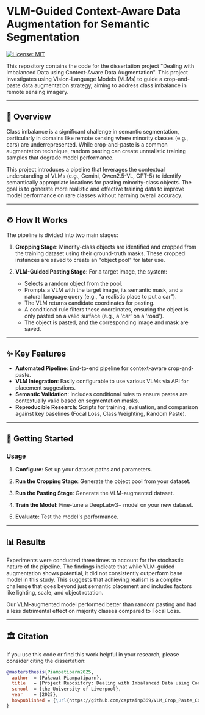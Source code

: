 # VLM-Guided Context-Aware Data Augmentation for Semantic Segmentation

[![License: MIT](https://img.shields.io/badge/License-MIT-yellow.svg)](https://opensource.org/licenses/MIT)

This repository contains the code for the dissertation project "Dealing with Imbalanced Data using Context-Aware Data Augmentation". This project investigates using Vision-Language Models (VLMs) to guide a crop-and-paste data augmentation strategy, aiming to address class imbalance in remote sensing imagery.

---
## 📜 Overview

Class imbalance is a significant challenge in semantic segmentation, particularly in domains like remote sensing where minority classes (e.g., cars) are underrepresented. While crop-and-paste is a common augmentation technique, random pasting can create unrealistic training samples that degrade model performance.

This project introduces a pipeline that leverages the contextual understanding of VLMs (e.g., Gemini, Qwen2.5-VL, GPT-5) to identify semantically appropriate locations for pasting minority-class objects. The goal is to generate more realistic and effective training data to improve model performance on rare classes without harming overall accuracy.

---
## ⚙️ How It Works

The pipeline is divided into two main stages:

1.  **Cropping Stage**: Minority-class objects are identified and cropped from the training dataset using their ground-truth masks. These cropped instances are saved to create an "object pool" for later use.

2.  **VLM-Guided Pasting Stage**: For a target image, the system:
    * Selects a random object from the pool.
    * Prompts a VLM with the target image, its semantic mask, and a natural language query (e.g., "a realistic place to put a car").
    * The VLM returns candidate coordinates for pasting.
    * A conditional rule filters these coordinates, ensuring the object is only pasted on a valid surface (e.g., a 'car' on a 'road').
    * The object is pasted, and the corresponding image and mask are saved.

---
## ✨ Key Features

* **Automated Pipeline**: End-to-end pipeline for context-aware crop-and-paste.
* **VLM Integration**: Easily configurable to use various VLMs via API for placement suggestions.
* **Semantic Validation**: Includes conditional rules to ensure pastes are contextually valid based on segmentation masks.
* **Reproducible Research**: Scripts for training, evaluation, and comparison against key baselines (Focal Loss, Class Weighting, Random Paste).

---
## 🚀 Getting Started

### Usage

1.  **Configure**: Set up your dataset paths and parameters.

2.  **Run the Cropping Stage**: Generate the object pool from your dataset.

3.  **Run the Pasting Stage**: Generate the VLM-augmented dataset.

4.  **Train the Model**: Fine-tune a DeepLabv3+ model on your new dataset.

5.  **Evaluate**: Test the model's performance.

---
## 📊 Results

Experiments were conducted three times to account for the stochastic nature of the pipeline. The findings indicate that while VLM-guided augmentation shows potential, it did not consistently outperform base model in this study. This suggests that achieving realism is a complex challenge that goes beyond just semantic placement and includes factors like lighting, scale, and object rotation.

Our VLM-augmented model performed better than random pasting and had a less detrimental effect on majority classes compared to Focal Loss.

---
## 🏛️ Citation

If you use this code or find this work helpful in your research, please consider citing the dissertation:

```bibtex
@mastersthesis{Piampatiparn2025,
  author  = {Pakawat Piampatiparn},
  title   = {Project Repository: Dealing with Imbalanced Data using Context-Aware Data Augmentation},
  school  = {the University of Liverpool},
  year    = {2025},
  howpublished = {\url{https://github.com/captainp369/VLM_Crop_Paste_Context-Aware_Data_Augmentation}},
}
